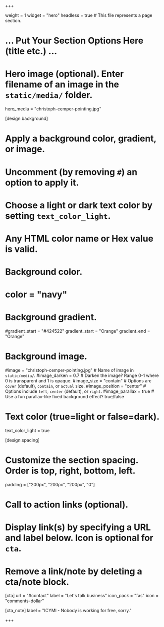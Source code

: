 +++

weight = 1
widget = "hero"
headless = true  # This file represents a page section.

# ... Put Your Section Options Here (title etc.) ...

# Hero image (optional). Enter filename of an image in the `static/media/` folder.
hero_media = "christoph-cemper-pointing.jpg"

[design.background]
  # Apply a background color, gradient, or image.
  #   Uncomment (by removing `#`) an option to apply it.
  #   Choose a light or dark text color by setting `text_color_light`.
  #   Any HTML color name or Hex value is valid.

  # Background color.
  # color = "navy"

  # Background gradient.
  #gradient_start = "#424522"
  gradient_start = "Orange"
  gradient_end = "Orange"

  # Background image.

  #image = "christoph-cemper-pointing.jpg"  # Name of image in `static/media/`.
  #image_darken = 0.7  # Darken the image? Range 0-1 where 0 is transparent and 1 is opaque.
  #image_size = "contain"  #  Options are `cover` (default), `contain`, or `actual` size.
  #image_position = "center"  # Options include `left`, `center` (default), or `right`.
  #image_parallax = true  # Use a fun parallax-like fixed background effect? true/false

  # Text color (true=light or false=dark).
  text_color_light = true

[design.spacing]
  # Customize the section spacing. Order is top, right, bottom, left.
  padding = ["200px", "200px", "200px", "0"]

# Call to action links (optional).
#   Display link(s) by specifying a URL and label below. Icon is optional for `cta`.
#   Remove a link/note by deleting a cta/note block.

[cta]
url = "#contact"
label = "Let's talk business"
icon_pack = "fas"
icon = "comments-dollar"

[cta_note]
label = "ICYMI - Nobody is working for free, sorry."

+++
